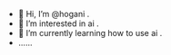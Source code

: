 - 👋 Hi, I’m @hogani .
- 👀 I’m interested in ai .
- 🌱 I’m currently learning how to use ai .
- ......
  

<!---
hogani/hogani is a ✨ special ✨ repository because its `README.md` (this file) appears on your GitHub profile.
You can click the Preview link to take a look at your changes.
--->
